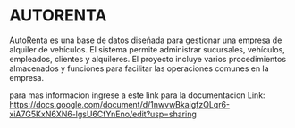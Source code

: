 # AUTORENTA

AutoRenta es una base de datos diseñada para gestionar una empresa de alquiler de vehículos. El sistema permite administrar sucursales, vehículos, empleados, clientes y alquileres. El proyecto incluye varios procedimientos almacenados y funciones para facilitar las operaciones comunes en la empresa.

para mas informacion ingrese a este link para la documentacion
Link: https://docs.google.com/document/d/1nwvwBkaigfzQLqr6-xiA7G5KxN6XN6-lgsU6CfYnEno/edit?usp=sharing

